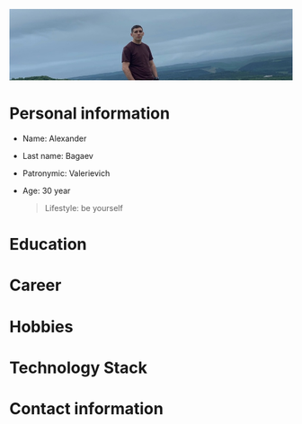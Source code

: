   ![alt text](my_photo.jpg) 
 
# Personal information
* Name: Alexander 
* Last name: Bagaev 
* Patronymic: Valerievich
* Age: 30 year

    <blockquote> Lifestyle: be yourself 


# Education



# Career

# Hobbies

# Technology Stack

# Contact information



